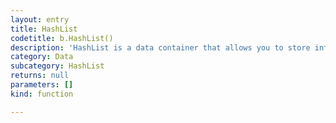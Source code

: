 ```yaml
---
layout: entry
title: HashList
codetitle: b.HashList()
description: 'HashList is a data container that allows you to store information as key -> value pairs. As usual in JavaScript mixed types of keys and values are accepted in one HashList instance.'
category: Data
subcategory: HashList
returns: null
parameters: []
kind: function

---
```


